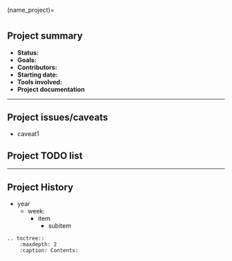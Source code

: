 (name_project)=
# <name>

## Project summary
* **Status:** 
* **Goals:** 
* **Contributors:** 
* **Starting date:** 
* **Tools involved:** 
* **Project documentation**

----
## Project issues/caveats
* caveat1

## Project TODO list

----
## Project History
* year
    * week: 
        * item
            * subitem

```{eval-rst}
.. toctree::
    :maxdepth: 2
    :caption: Contents:

```
